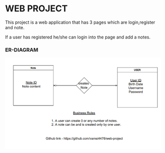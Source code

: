 # WEB PROJECT

This project is a web application that has 3 pages which are login,register and note.


If a user has registered he/she can login into the page and add a notes. 

### ER-DIAGRAM

![The San Juan Mountains are beautiful!](/images/ER_diagram.png "ER DIAGRAM")
